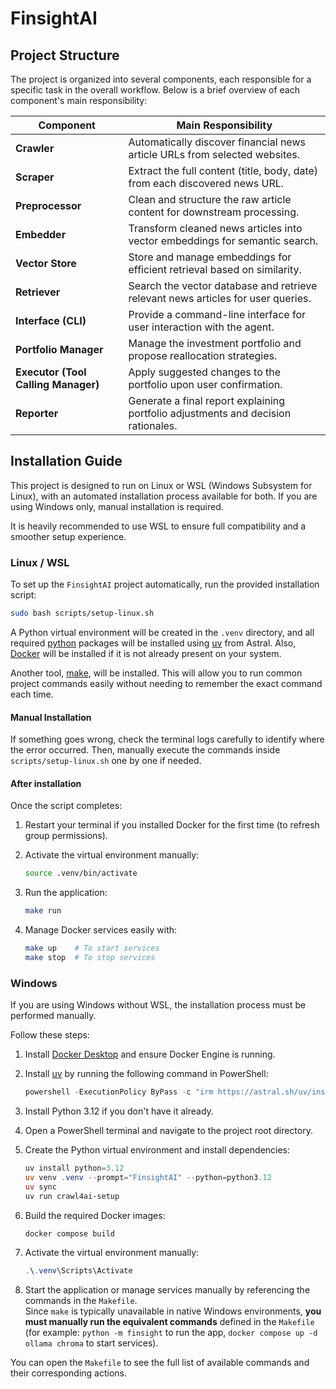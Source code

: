 # **FinsightAI**

## **Project Structure**

The project is organized into several components, each responsible for a specific task in the overall workflow.
Below is a brief overview of each component's main responsibility:

| Component                           | Main Responsibility                                                               |
|-------------------------------------|-----------------------------------------------------------------------------------|
| **Crawler**                         | Automatically discover financial news article URLs from selected websites.        |
| **Scraper**                         | Extract the full content (title, body, date) from each discovered news URL.       |
| **Preprocessor**                    | Clean and structure the raw article content for downstream processing.            |
| **Embedder**                        | Transform cleaned news articles into vector embeddings for semantic search.       |
| **Vector Store**                    | Store and manage embeddings for efficient retrieval based on similarity.          |
| **Retriever**                       | Search the vector database and retrieve relevant news articles for user queries.  |
| **Interface (CLI)**                 | Provide a command-line interface for user interaction with the agent.             |
| **Portfolio Manager**               | Manage the investment portfolio and propose reallocation strategies.              |
| **Executor (Tool Calling Manager)** | Apply suggested changes to the portfolio upon user confirmation.                  |
| **Reporter**                        | Generate a final report explaining portfolio adjustments and decision rationales. |

## **Installation Guide**

This project is designed to run on Linux or WSL (Windows Subsystem for Linux), with an automated installation process
available for both. If you are using Windows only, manual installation is required.

It is heavily recommended to use WSL to ensure full compatibility and a smoother setup experience.

### **Linux / WSL**

To set up the `FinsightAI` project automatically, run the provided installation script:

```bash
sudo bash scripts/setup-linux.sh
```

A Python virtual environment will be created in the `.venv` directory, and all required [python](https://www.python.org/)
packages will be installed using [uv](https://docs.astral.sh/uv/) from Astral. Also, [Docker](https://docs.docker.com/)
will be installed if it is not already present on your system.

Another tool, [make](https://www.gnu.org/software/make/), will be installed. This will allow you to run common project
commands easily without needing to remember the exact command each time.

#### **Manual Installation**

If something goes wrong, check the terminal logs carefully to identify where the error occurred. Then, manually execute the commands inside `scripts/setup-linux.sh` one by one if needed.

#### **After installation**

Once the script completes:

1. Restart your terminal if you installed Docker for the first time (to refresh group permissions).
2. Activate the virtual environment manually:

    ```bash
    source .venv/bin/activate
    ```

3. Run the application:

    ```bash
    make run
    ```

4. Manage Docker services easily with:
    
    ```bash
    make up    # To start services
    make stop  # To stop services
    ```

### **Windows**

If you are using Windows without WSL, the installation process must be performed manually.

Follow these steps:

1. Install [Docker Desktop](https://www.docker.com/products/docker-desktop/) and ensure Docker Engine is running.
2. Install [uv](https://astral.sh/uv/) by running the following command in PowerShell:

   ```powershell
   powershell -ExecutionPolicy ByPass -c "irm https://astral.sh/uv/install.ps1 | iex"
   ```

3. Install Python 3.12 if you don't have it already.

4. Open a PowerShell terminal and navigate to the project root directory.

5. Create the Python virtual environment and install dependencies:

   ```powershell
   uv install python=3.12
   uv venv .venv --prompt="FinsightAI" --python=python3.12
   uv sync
   uv run crawl4ai-setup
   ```

6. Build the required Docker images:

   ```powershell
   docker compose build
   ```

7. Activate the virtual environment manually:

   ```powershell
   .\.venv\Scripts\Activate
   ```

8. Start the application or manage services manually by referencing the commands in the `Makefile`.  
Since `make` is typically unavailable in native Windows environments, **you must manually run the equivalent commands** defined in the `Makefile` (for example: `python -m finsight` to run the app, `docker compose up -d ollama chroma` to start services).

You can open the `Makefile` to see the full list of available commands and their corresponding actions.